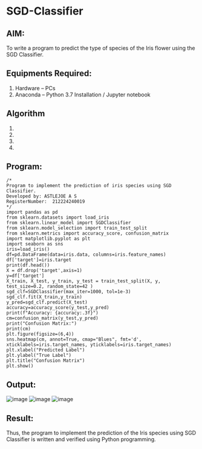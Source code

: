 # SGD-Classifier
## AIM:
To write a program to predict the type of species of the Iris flower using the SGD Classifier.

## Equipments Required:
1. Hardware – PCs
2. Anaconda – Python 3.7 Installation / Jupyter notebook

## Algorithm
1. 
2. 
3. 
4. 

## Program:
```
/*
Program to implement the prediction of iris species using SGD Classifier.
Developed by: ASTLEJOE A S
RegisterNumber:  212224240019
*/
import pandas as pd 
from sklearn.datasets import load_iris 
from sklearn.linear_model import SGDClassifier
from sklearn.model_selection import train_test_split 
from sklearn.metrics import accuracy_score, confusion_matrix 
import matplotlib.pyplot as plt 
import seaborn as sns 
iris=load_iris() 
df=pd.DataFrame(data=iris.data, columns=iris.feature_names) 
df['target']=iris.target 
print(df.head())
X = df.drop('target',axis=1) 
y=df['target']
X_train, X_test, y_train, y_test = train_test_split(X, y, test_size=0.2, random_state=42 )
sgd_clf=SGDClassifier(max_iter=1000, tol=1e-3)
sgd_clf.fit(X_train,y_train)
y_pred=sgd_clf.predict(X_test)
accuracy=accuracy_score(y_test,y_pred)
print(f"Accuracy: {accuracy:.3f}")
cm=confusion_matrix(y_test,y_pred) 
print("Confusion Matrix:") 
print(cm)
plt.figure(figsize=(6,4))
sns.heatmap(cm, annot=True, cmap="Blues", fmt='d', xticklabels=iris.target_names, yticklabels=iris.target_names)
plt.xlabel("Predicted Label")
plt.ylabel("True Label")
plt.title("Confusion Matrix")
plt.show()
```

## Output:

![image](https://github.com/user-attachments/assets/794781f6-2363-4e49-b499-79778ab10a0e)
![image](https://github.com/user-attachments/assets/7e6be2ca-dc9f-4633-98e3-4c86716172c7)
![image](https://github.com/user-attachments/assets/4b18f109-17e6-4404-b883-287d774a2604)


## Result:
Thus, the program to implement the prediction of the Iris species using SGD Classifier is written and verified using Python programming.

